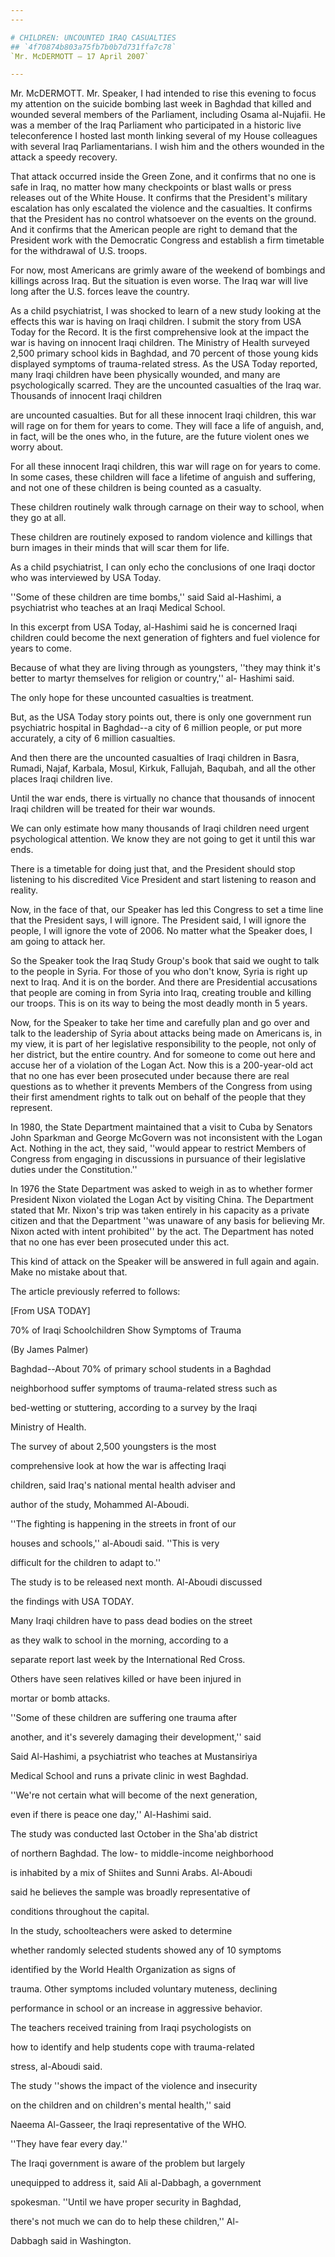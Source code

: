 ```yaml
---
---

# CHILDREN: UNCOUNTED IRAQ CASUALTIES
## `4f70874b803a75fb7b0b7d731ffa7c78`
`Mr. McDERMOTT — 17 April 2007`

---
```



Mr. McDERMOTT. Mr. Speaker, I had intended to rise this evening to 
focus my attention on the suicide bombing last week in Baghdad that 
killed and wounded several members of the Parliament, including Osama 
al-Nujafii. He was a member of the Iraq Parliament who participated in 
a historic live teleconference I hosted last month linking several of 
my House colleagues with several Iraq Parliamentarians. I wish him and 
the others wounded in the attack a speedy recovery.

That attack occurred inside the Green Zone, and it confirms that no 
one is safe in Iraq, no matter how many checkpoints or blast walls or 
press releases out of the White House. It confirms that the President's 
military escalation has only escalated the violence and the casualties. 
It confirms that the President has no control whatsoever on the events 
on the ground. And it confirms that the American people are right to 
demand that the President work with the Democratic Congress and 
establish a firm timetable for the withdrawal of U.S. troops.

For now, most Americans are grimly aware of the weekend of bombings 
and killings across Iraq. But the situation is even worse. The Iraq war 
will live long after the U.S. forces leave the country.

As a child psychiatrist, I was shocked to learn of a new study 
looking at the effects this war is having on Iraqi children. I submit 
the story from USA Today for the Record. It is the first comprehensive 
look at the impact the war is having on innocent Iraqi children. The 
Ministry of Health surveyed 2,500 primary school kids in Baghdad, and 
70 percent of those young kids displayed symptoms of trauma-related 
stress. As the USA Today reported, many Iraqi children have been 
physically wounded, and many are psychologically scarred. They are the 
uncounted casualties of the Iraq war. Thousands of innocent Iraqi 
children


are uncounted casualties. But for all these innocent Iraqi children, 
this war will rage on for them for years to come. They will face a life 
of anguish, and, in fact, will be the ones who, in the future, are the 
future violent ones we worry about.

For all these innocent Iraqi children, this war will rage on for 
years to come. In some cases, these children will face a lifetime of 
anguish and suffering, and not one of these children is being counted 
as a casualty.

These children routinely walk through carnage on their way to school, 
when they go at all.

These children are routinely exposed to random violence and killings 
that burn images in their minds that will scar them for life.

As a child psychiatrist, I can only echo the conclusions of one Iraqi 
doctor who was interviewed by USA Today.

''Some of these children are time bombs,'' said Said al-Hashimi, a 
psychiatrist who teaches at an Iraqi Medical School.

In this excerpt from USA Today, al-Hashimi said he is concerned Iraqi 
children could become the next generation of fighters and fuel violence 
for years to come.

Because of what they are living through as youngsters, ''they may 
think it's better to martyr themselves for religion or country,'' al-
Hashimi said.

The only hope for these uncounted casualties is treatment.

But, as the USA Today story points out, there is only one government 
run psychiatric hospital in Baghdad--a city of 6 million people, or put 
more accurately, a city of 6 million casualties.

And then there are the uncounted casualties of Iraqi children in 
Basra, Rumadi, Najaf, Karbala, Mosul, Kirkuk, Fallujah, Baqubah, and 
all the other places Iraqi children live.

Until the war ends, there is virtually no chance that thousands of 
innocent Iraqi children will be treated for their war wounds.

We can only estimate how many thousands of Iraqi children need urgent 
psychological attention. We know they are not going to get it until 
this war ends.

There is a timetable for doing just that, and the President should 
stop listening to his discredited Vice President and start listening to 
reason and reality.

Now, in the face of that, our Speaker has led this Congress to set a 
time line that the President says, I will ignore. The President said, I 
will ignore the people, I will ignore the vote of 2006. No matter what 
the Speaker does, I am going to attack her.

So the Speaker took the Iraq Study Group's book that said we ought to 
talk to the people in Syria. For those of you who don't know, Syria is 
right up next to Iraq. And it is on the border. And there are 
Presidential accusations that people are coming in from Syria into 
Iraq, creating trouble and killing our troops. This is on its way to 
being the most deadly month in 5 years.

Now, for the Speaker to take her time and carefully plan and go over 
and talk to the leadership of Syria about attacks being made on 
Americans is, in my view, it is part of her legislative responsibility 
to the people, not only of her district, but the entire country. And 
for someone to come out here and accuse her of a violation of the Logan 
Act. Now this is a 200-year-old act that no one has ever been 
prosecuted under because there are real questions as to whether it 
prevents Members of the Congress from using their first amendment 
rights to talk out on behalf of the people that they represent.

In 1980, the State Department maintained that a visit to Cuba by 
Senators John Sparkman and George McGovern was not inconsistent with 
the Logan Act. Nothing in the act, they said, ''would appear to 
restrict Members of Congress from engaging in discussions in pursuance 
of their legislative duties under the Constitution.''

In 1976 the State Department was asked to weigh in as to whether 
former President Nixon violated the Logan Act by visiting China. The 
Department stated that Mr. Nixon's trip was taken entirely in his 
capacity as a private citizen and that the Department ''was unaware of 
any basis for believing Mr. Nixon acted with intent prohibited'' by the 
act. The Department has noted that no one has ever been prosecuted 
under this act.

This kind of attack on the Speaker will be answered in full again and 
again. Make no mistake about that.

The article previously referred to follows:















[From USA TODAY]






70% of Iraqi Schoolchildren Show Symptoms of Trauma














 (By James Palmer)




 Baghdad--About 70% of primary school students in a Baghdad 


 neighborhood suffer symptoms of trauma-related stress such as 


 bed-wetting or stuttering, according to a survey by the Iraqi 


 Ministry of Health.



 The survey of about 2,500 youngsters is the most 


 comprehensive look at how the war is affecting Iraqi 


 children, said Iraq's national mental health adviser and 


 author of the study, Mohammed Al-Aboudi.



 ''The fighting is happening in the streets in front of our 


 houses and schools,'' al-Aboudi said. ''This is very 


 difficult for the children to adapt to.''



 The study is to be released next month. Al-Aboudi discussed 


 the findings with USA TODAY.



 Many Iraqi children have to pass dead bodies on the street 


 as they walk to school in the morning, according to a 


 separate report last week by the International Red Cross. 


 Others have seen relatives killed or have been injured in 


 mortar or bomb attacks.



 ''Some of these children are suffering one trauma after 


 another, and it's severely damaging their development,'' said 


 Said Al-Hashimi, a psychiatrist who teaches at Mustansiriya 


 Medical School and runs a private clinic in west Baghdad. 


 ''We're not certain what will become of the next generation, 


 even if there is peace one day,'' Al-Hashimi said.



 The study was conducted last October in the Sha'ab district 


 of northern Baghdad. The low- to middle-income neighborhood 


 is inhabited by a mix of Shiites and Sunni Arabs. Al-Aboudi 


 said he believes the sample was broadly representative of 


 conditions throughout the capital.



 In the study, schoolteachers were asked to determine 


 whether randomly selected students showed any of 10 symptoms 


 identified by the World Health Organization as signs of 


 trauma. Other symptoms included voluntary muteness, declining 


 performance in school or an increase in aggressive behavior.



 The teachers received training from Iraqi psychologists on 


 how to identify and help students cope with trauma-related 


 stress, al-Aboudi said.



 The study ''shows the impact of the violence and insecurity 


 on the children and on children's mental health,'' said 


 Naeema Al-Gasseer, the Iraqi representative of the WHO. 


 ''They have fear every day.''



 The Iraqi government is aware of the problem but largely 


 unequipped to address it, said Ali al-Dabbagh, a government 


 spokesman. ''Until we have proper security in Baghdad, 


 there's not much we can do to help these children,'' Al-


 Dabbagh said in Washington.